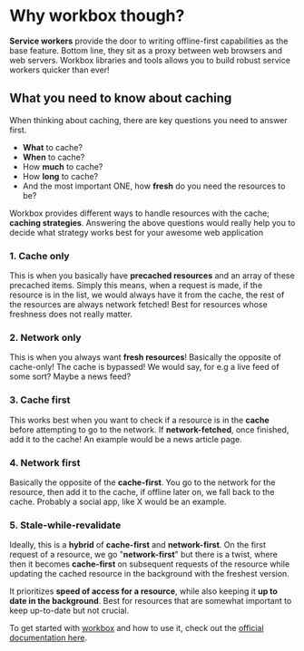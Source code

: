 # Why workbox though?

**Service workers** provide the door to writing offline-first capabilities as the base feature. Bottom line, they sit as a proxy between web browsers and web servers. Workbox libraries and tools allows you to build robust service workers quicker than ever!

## What you need to know about caching

When thinking about caching, there are key questions you need to answer first.

- **What** to cache?
- **When** to cache?
- How **much** to cache?
- How **long** to cache?
- And the most important ONE, how **fresh** do you need the resources to be?

Workbox provides different ways to handle resources with the cache; **caching strategies**. Answering the above questions would really help you to decide what strategy works best for your awesome web application

### 1. Cache only

This is when you basically have **precached resources** and an array of these precached items. Simply this means, when a request is made, if the resource is in the list, we would always have it from the cache, the rest of the resources are always network fetched! Best for resources whose freshness does not really matter.

### 2. Network only

This is when you always want **fresh resources**! Basically the opposite of cache-only! The cache is bypassed! We would say, for e.g a live feed of some sort? Maybe a news feed?

### 3. Cache first

This works best when you want to check if a resource is in the **cache** before attempting to go to the network. If **network-fetched**, once finished, add it to the cache! An example would be a news article page.

### 4. Network first

Basically the opposite of the **cache-first**. You go to the network for the resource, then add it to the cache, if offline later on, we fall back to the cache. Probably a social app, like X would be an example.

### 5. Stale-while-revalidate

Ideally, this is a **hybrid** of **cache-first** and **network-first**. On the first request of a resource, we go "**network-first**" but there is a twist, where then it becomes **cache-first** on subsequent requests of the resource while updating the cached resource in the background with the freshest version.

It prioritizes **speed of access for a resource**, while also keeping it **up to date in the background**. Best for resources that are somewhat important to keep up-to-date but not crucial.

To get started with [workbox](https://developer.chrome.com/docs/workbox) and how to use it, check out the [official documentation here](https://developer.chrome.com/docs/workbox).
